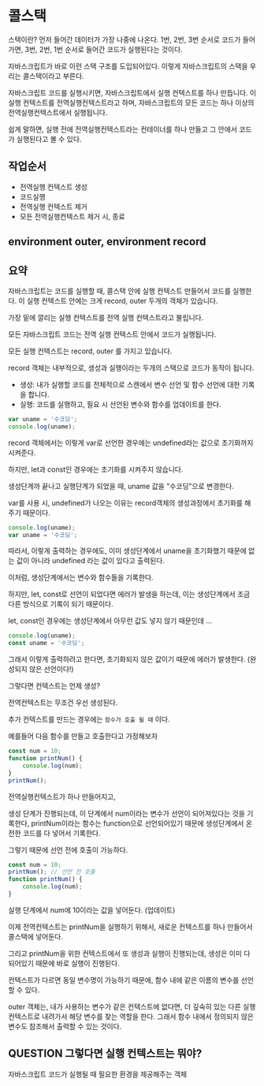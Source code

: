 # 콜스택

스택이란? 먼저 들어간 데이터가 가장 나중에 나온다. 1번, 2번, 3번 순서로 코드가 들어가면, 3번, 2번, 1번 순서로 들어간 코드가 실행된다는 것이다.

자바스크립트가 바로 이런 스택 구조를 도입되어있다. 이렇게 자바스크립트의 스택을 우리는 콜스택이라고 부른다.

자바스크립트 코드를 실행시키면, 자바스크립트에서 실행 컨텍스트를 하나 만듭니다. 이 실행 컨텍스트를 전역실행컨텍스트라고 하며, 자바스크립트의 모든 코드는 하나 이상의 전역실행컨텍스트에서 실행됩니다.

쉽게 말하면, 실행 전에 전역실행컨텍스트라는 컨테이너를 하나 만들고 그 안에서 코드가 실행된다고 볼 수 있다.

## 작업순서

- 전역실행 컨텍스트 생성
- 코드실행
- 전역실행 컨텍스트 제거
- 모든 전역실행컨텍스트 제거 시, 종료

## environment outer, environment record

## 요약

자바스크립트는 코드를 실행할 때, 콜스택 안에 실행 컨텍스트 만들어서 코드를 실행한다.
이 실행 컨텍스트 안에는 크게 record, outer 두개의 객체가 있습니다.

가장 밑에 깔리는 실행 컨텍스트를 전역 실행 컨텍스트라고 불립니다.

모든 자바스크립트 코드는 전역 실행 컨텍스트 안에서 코드가 실행됩니다.

모든 실행 컨텍스트는 record, outer 를 가지고 있습니다.

record 객체는 내부적으로, 생성과 실행이라는 두개의 스택으로 코드가 동작이 됩니다.

- 생성: 내가 실행할 코드를 전체적으로 스캔에서 변수 선언 및 함수 선언에 대한 기록을 합니다.
- 실행: 코드를 실행하고, 필요 시 선언된 변수와 함수를 업데이트를 한다.

```js
var uname = '수코딩';
console.log(uname);
```

record 객체에서는 이렇게 var로 선언한 경우에는 undefined라는 값으로 초기화까지 시켜준다.

하지만, let과 const인 경우에는 초기화를 시켜주지 않습니다.

생성단계까 끝나고 실행단계가 되었을 때, uname 값을 "수코딩"으로 변경한다.

var를 사용 시, undefined가 나오는 이유는 record객체의 생성과정에서 초기화를 해 주기 때문이다.

```js
console.log(uname);
var uname = '수코딩';
```

따라서, 이렇게 출력하는 경우에도, 이미 생성단계에서 uname을 초기화했기 때문에 없는 값이 아니라 undefined 라는 값이 있다고 출력된다.

이처럼, 생성단계에서는 변수와 함수들을 기록한다.

하지만, let, const로 선언이 되었다면 에러가 발생을 하는데, 이는 생성단계에서 조금 다른 방식으로 기록이 되기 때문이다.

let, const인 경우에는 생성단계에서 아무런 값도 넣지 않기 때문인데 ...

```js
console.log(uname);
const uname = '수코딩';
```

그래서 이렇게 출력하려고 한다면, 초기화되지 않은 값이기 때문에 에러가 발생한다. (완성되지 않은 선언이다!)

그렇다면 컨텍스트는 언제 생성?

전역컨텍스트는 무조건 우선 생성된다.

추가 컨텍스트를 만드는 경우에는 `함수가 호출 될 때` 이다.

예를들어 다음 함수를 만들고 호출한다고 가정해보자

```js
const num = 10;
function printNum() {
	console.log(num);
}
printNum();
```

전역실행컨텍스트가 하나 만들어지고,

생성 단계가 진행되는데, 이 단계에서 num이라는 변수가 선언이 되어져있다는 것을 기록한다, printNum이라는 함수는 function으로 선언되어있기 때문에 생성단계에서 온전한 코드를 다 넣어서 기록한다.

그렇기 때문에 선언 전에 호출이 가능하다.

```js
const num = 10;
printNum(); // 선언 전 호출
function printNum() {
	console.log(num);
}
```

실행 단계에서 num에 10이라는 값을 넣어둔다. (업데이트)

이제 전역컨텍스트는 printNum을 실행하기 위해서, 새로운 컨텍스트를 하나 만들어서 콜스택에 넣어둔다.

그리고 printNum을 위한 컨텍스트에서 또 생성과 실행이 진행되는데, 생성은 이미 다 되어있기 때문에 바로 실행이 진행된다.

컨텍스트가 다르면 동일 변수명이 가능하기 때문에, 함수 내에 같은 이름의 변수를 선언할 수 있다.

outer 객체는, 내가 사용하는 변수가 같은 컨텍스트에 없다면, 더 깊숙히 있는 다른 실행컨텍스트로 내려가서 해당 변수를 찾는 역할을 한다. 그래서 함수 내에서 정의되지 않은 변수도 참조해서 출력할 수 있는 것이다.

## QUESTION 그렇다면 실행 컨텍스트는 뭐야?

자바스크립트 코드가 실행될 때 필요한 환경을 제공해주는 객체
